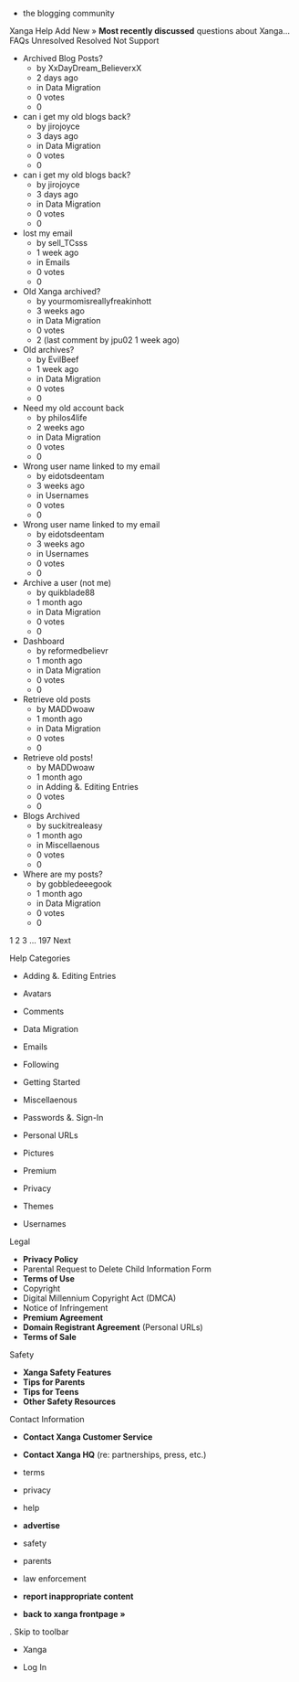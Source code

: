 *   the blogging community

Xanga Help Add New » **Most recently discussed** questions about Xanga… FAQs Unresolved Resolved Not Support

*   Archived Blog Posts?
    *   by XxDayDream\_BelieverxX
    *   2 days ago
    *   in Data Migration
    *   0 votes
    *   0
*   can i get my old blogs back?
    *   by jirojoyce
    *   3 days ago
    *   in Data Migration
    *   0 votes
    *   0
*   can i get my old blogs back?
    *   by jirojoyce
    *   3 days ago
    *   in Data Migration
    *   0 votes
    *   0
*   lost my email
    *   by sell\_TCsss
    *   1 week ago
    *   in Emails
    *   0 votes
    *   0
*   Old Xanga archived?
    *   by yourmomisreallyfreakinhott
    *   3 weeks ago
    *   in Data Migration
    *   0 votes
    *   2 (last comment by jpu02 1 week ago)
*   Old archives?
    *   by EvilBeef
    *   1 week ago
    *   in Data Migration
    *   0 votes
    *   0
*   Need my old account back
    *   by philos4life
    *   2 weeks ago
    *   in Data Migration
    *   0 votes
    *   0
*   Wrong user name linked to my email
    *   by eidotsdeentam
    *   3 weeks ago
    *   in Usernames
    *   0 votes
    *   0
*   Wrong user name linked to my email
    *   by eidotsdeentam
    *   3 weeks ago
    *   in Usernames
    *   0 votes
    *   0
*   Archive a user (not me)
    *   by quikblade88
    *   1 month ago
    *   in Data Migration
    *   0 votes
    *   0
*   Dashboard
    *   by reformedbelievr
    *   1 month ago
    *   in Data Migration
    *   0 votes
    *   0
*   Retrieve old posts
    *   by MADDwoaw
    *   1 month ago
    *   in Data Migration
    *   0 votes
    *   0
*   Retrieve old posts!
    *   by MADDwoaw
    *   1 month ago
    *   in Adding &. Editing Entries
    *   0 votes
    *   0
*   Blogs Archived
    *   by suckitrealeasy
    *   1 month ago
    *   in Miscellaenous
    *   0 votes
    *   0
*   Where are my posts?
    *   by gobbledeeegook
    *   1 month ago
    *   in Data Migration
    *   0 votes
    *   0

1 2 3 ... 197 Next

Help Categories

*   Adding &. Editing Entries
*   Avatars
*   Comments
*   Data Migration
*   Emails
*   Following
*   Getting Started
*   Miscellaenous

*   Passwords &. Sign-In
*   Personal URLs
*   Pictures
*   Premium
*   Privacy
*   Themes
*   Usernames

Legal

*   **Privacy Policy**
*   Parental Request to Delete Child Information Form
*   **Terms of Use**
*   Copyright
*   Digital Millennium Copyright Act (DMCA)
*   Notice of Infringement
*   **Premium Agreement**
*   **Domain Registrant Agreement** (Personal URLs)
*   **Terms of Sale**

Safety

*   **Xanga Safety Features**
*   **Tips for Parents**
*   **Tips for Teens**
*   **Other Safety Resources**

Contact Information

*   **Contact Xanga Customer Service**
*   **Contact Xanga HQ** (re: partnerships, press, etc.)

*   terms
*   privacy
*   help
*   **advertise**

*   safety
*   parents
*   law enforcement
*   **report inappropriate content**

*   **back to xanga frontpage »**

<img src="http://pixel.quantserve.com/pixel/p-87h-iNOVooym2.gif" style="display: none" height="1" width="1" alt="Quantcast"/>. Skip to toolbar

*   Xanga

*   Log In